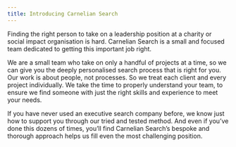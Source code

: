 ```yaml
---
title: Introducing Carnelian Search
---
```


Finding the right person to take on a leadership position at a charity or social impact organisation is hard. Carnelian Search is a small and focused team dedicated to getting this important job right.

We are a small team who take on only a handful of projects at a time, so we can give you the deeply personalised search process that is right for you. Our work is about people, not processes. So we treat each client and every project individually. We take the time to properly understand your team, to ensure we find someone with just the right skills and experience to meet your needs.

If you have never used an executive search company before, we know just how to support you through our tried and tested method. And even if you’ve done this dozens of times, you’ll find Carnelian Search’s bespoke and thorough approach helps us fill even the most challenging position.
